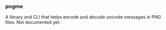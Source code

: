 ### pngme

A library and CLI that helps encode and decode unicode messages in PNG files. Not documented yet.
